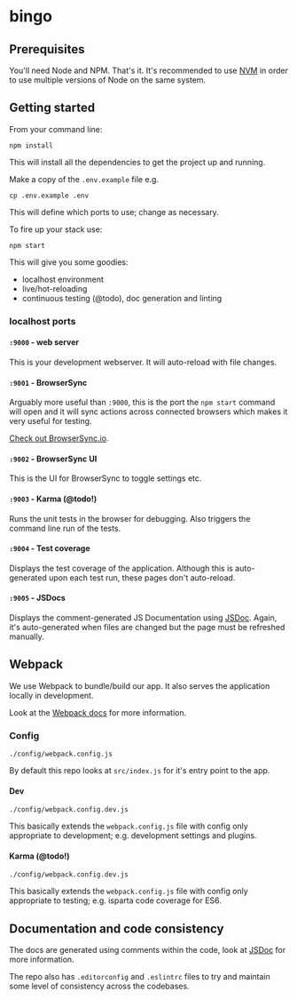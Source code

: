 # bingo

## Prerequisites
You'll need Node and NPM. That's it. It's recommended to use [NVM](https://github.com/creationix/nvm) in order to use multiple versions of Node on the same system.

## Getting started

From your command line:
```
npm install
```

This will install all the dependencies to get the project up and running.

Make a copy of the `.env.example` file e.g.
```
cp .env.example .env
```

This will define which ports to use; change as necessary.

To fire up your stack use:

```
npm start
```

This will give you some goodies:

 * localhost environment
 * live/hot-reloading
 * continuous testing (@todo), doc generation and linting

### localhost ports

#### `:9000` - web server
This is your development webserver. It will auto-reload with file changes.

#### `:9001` - BrowserSync
Arguably more useful than `:9000`, this is the port the `npm start` command will open and it will sync actions across connected browsers which makes it very useful for testing.

[Check out BrowserSync.io](https://browsersync.io/).

#### `:9002` - BrowserSync UI
This is the UI for BrowserSync to toggle settings etc.

#### `:9003` - Karma (@todo!)
Runs the unit tests in the browser for debugging. Also triggers the command line run of the tests.

#### `:9004` - Test coverage
Displays the test coverage of the application. Although this is auto-generated upon each test run, these pages don't auto-reload.

#### `:9005` - JSDocs
Displays the comment-generated JS Documentation using [JSDoc](http://usejsdoc.org/). Again, it's auto-generated when files are changed but the page must be refreshed manually.

## Webpack

We use Webpack to bundle/build our app. It also serves the application locally in development.

Look at the [Webpack docs](https://webpack.github.io/) for more information.

### Config
```
./config/webpack.config.js
```

By default this repo looks at `src/index.js` for it's entry point to the app.

#### Dev
```
./config/webpack.config.dev.js
```

This basically extends the `webpack.config.js` file with config only appropriate to development; e.g. development settings and plugins.

#### Karma (@todo!)
```
./config/webpack.config.dev.js
```

This basically extends the `webpack.config.js` file with config only appropriate to testing; e.g. isparta code coverage for ES6.

## Documentation and code consistency

The docs are generated using comments within the code, look at [JSDoc](http://usejsdoc.org/) for more information.

The repo also has `.editorconfig` and `.eslintrc` files to try and maintain some level of consistency across the codebases.
